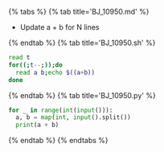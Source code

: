 {% tabs %}
{% tab title='BJ_10950.md' %}

* Update a + b for N lines

{% endtab %}
{% tab title='BJ_10950.sh' %}

```sh
read t
for((;t--;));do
  read a b;echo $((a+b))
done
```

{% endtab %}
{% tab title='BJ_10950.py' %}

```py
for _ in range(int(input())):
  a, b = map(int, input().split())
  print(a + b)
```

{% endtab %}
{% endtabs %}